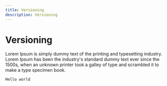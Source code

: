 ```yaml
---
title: Versioning
description: Versioning
---
```


# Versioning

Lorem Ipsum is simply dummy text of the printing and typesetting industry. Lorem Ipsum has been the industry's standard dummy text ever since the 1500s, when an unknown printer took a galley of type and scrambled it to make a type specimen book. 

```
Hello world
```


